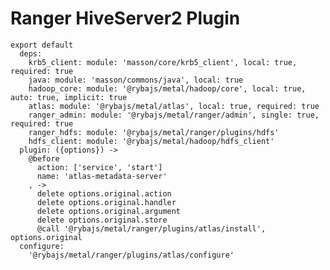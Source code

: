 # Ranger HiveServer2 Plugin

    export default
      deps:
        krb5_client: module: 'masson/core/krb5_client', local: true, required: true
        java: module: 'masson/commons/java', local: true
        hadoop_core: module: '@rybajs/metal/hadoop/core', local: true, auto: true, implicit: true
        atlas: module: '@rybajs/metal/atlas', local: true, required: true
        ranger_admin: module: '@rybajs/metal/ranger/admin', single: true, required: true
        ranger_hdfs: module: '@rybajs/metal/ranger/plugins/hdfs'
        hdfs_client: module: '@rybajs/metal/hadoop/hdfs_client'
      plugin: ({options}) ->
        @before
          action: ['service', 'start']
          name: 'atlas-metadata-server'
        , ->
          delete options.original.action
          delete options.original.handler
          delete options.original.argument
          delete options.original.store
          @call '@rybajs/metal/ranger/plugins/atlas/install', options.original
      configure:
        '@rybajs/metal/ranger/plugins/atlas/configure'
